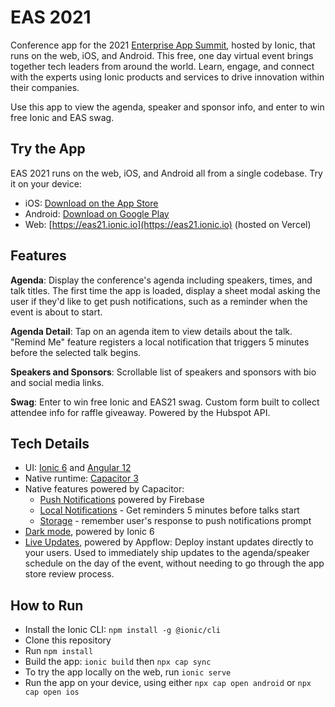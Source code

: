 # EAS 2021
Conference app for the 2021 [Enterprise App Summit](https://ionic.io/events/enterprise-app-summit-21), hosted by Ionic, that runs on the web, iOS, and Android. This free, one day virtual event brings together tech leaders from around the world. Learn, engage, and connect with the experts using Ionic products and services to drive innovation within their companies.

Use this app to view the agenda, speaker and sponsor info, and enter to win free Ionic and EAS swag.

## Try the App

EAS 2021 runs on the web, iOS, and Android all from a single codebase. Try it on your device:

- iOS: [Download on the App Store](https://apps.apple.com/us/app/eas-21/id1591534286)
- Android: [Download on Google Play](https://play.google.com/store/apps/details?id=io.ionic.conferences.eas2021)
- Web: [https://eas21.ionic.io](https://eas21.ionic.io) (hosted on Vercel)

## Features

**Agenda**: Display the conference's agenda including speakers, times, and talk titles. The first time the app is loaded, display a sheet modal asking the user if they'd like to get push notifications, such as a reminder when the event is about to start.

**Agenda Detail**: Tap on an agenda item to view details about the talk. "Remind Me" feature registers a local notification that triggers 5 minutes before the selected talk begins. 

**Speakers and Sponsors**: Scrollable list of speakers and sponsors with bio and social media links.

**Swag**: Enter to win free Ionic and EAS21 swag. Custom form built to collect attendee info for raffle giveaway. Powered by the Hubspot API.

## Tech Details

* UI: [Ionic 6](https://ionicframework.com) and [Angular 12](https://angular.io)
* Native runtime: [Capacitor 3](https://capacitorjs.com)
* Native features powered by Capacitor:
  * [Push Notifications](https://capacitorjs.com/docs/apis/push-notifications) powered by Firebase
  * [Local Notifications](https://capacitorjs.com/docs/apis/local-notifications) - Get reminders 5 minutes before talks start
  * [Storage](https://capacitorjs.com/docs/apis/storage) - remember user's response to push notifications prompt
* [Dark mode](https://ionicframework.com/docs/theming/dark-mode), powered by Ionic 6
* [Live Updates](https://ionic.io/appflow/live-updates), powered by Appflow: Deploy instant updates directly to your users. Used to immediately ship updates to the agenda/speaker schedule on the day of the event, without needing to go through the app store review process.

## How to Run

- Install the Ionic CLI: `npm install -g @ionic/cli`
- Clone this repository
- Run `npm install`
- Build the app: `ionic build` then `npx cap sync`
- To try the app locally on the web, run `ionic serve`
- Run the app on your device, using either `npx cap open android` or `npx cap open ios`

